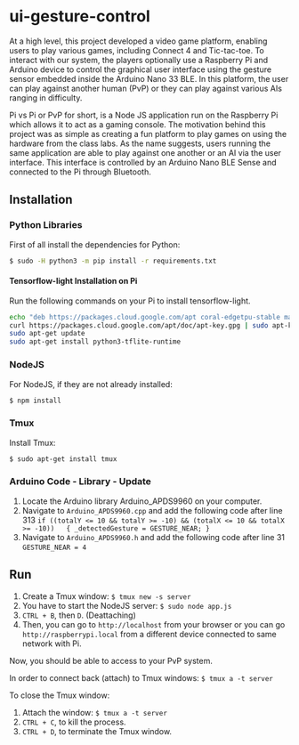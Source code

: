 # ui-gesture-control
At a high level, this project developed a video game platform, enabling users to play various games, including Connect 4 and Tic-tac-toe. To interact with our system, the players optionally use a Raspberry Pi and Arduino device to control the graphical user interface using the gesture sensor embedded inside the Arduino Nano 33 BLE. In this platform, the user can play against another human (PvP) or they can play against various AIs ranging in difficulty. 

Pi vs Pi or PvP for short, is a Node JS application run on the Raspberry Pi which allows it to act as a gaming console. The motivation behind this project was as simple as creating a fun platform to play games on using the hardware from the class labs. As the name suggests, users running the same application are able to play against one another or an AI via the user interface. This interface is controlled by an Arduino Nano BLE Sense and connected to the Pi through Bluetooth.

## Installation

### Python Libraries

First of all install the dependencies for Python:

```bash
$ sudo -H python3 -m pip install -r requirements.txt
```

#### Tensorflow-light Installation on Pi
Run the following commands on your Pi to install tensorflow-light.

```bash
echo "deb https://packages.cloud.google.com/apt coral-edgetpu-stable main" | sudo tee /etc/apt/sources.list.d/coral-edgetpu.list
curl https://packages.cloud.google.com/apt/doc/apt-key.gpg | sudo apt-key add -
sudo apt-get update
sudo apt-get install python3-tflite-runtime
```

### NodeJS

For NodeJS, if they are not already installed:

```bash
$ npm install
```

### Tmux

Install Tmux:

```bash
$ sudo apt-get install tmux
```

### Arduino Code - Library - Update
1. Locate the Arduino library Arduino_APDS9960 on your computer.
2. Navigate to `Arduino_APDS9960.cpp` and add the following code after line 313 `if ((totalY <= 10 && totalY >= -10) && (totalX <= 10 && totalX >= -10))   { _detectedGesture = GESTURE_NEAR; }`
3. Navigate to `Arduino_APDS9960.h` and add the following code after line 31 `GESTURE_NEAR = 4`

## Run

1. Create a Tmux window: `$ tmux new -s server`
2. You have to start the NodeJS server: `$ sudo node app.js`
3. `CTRL + B`, then `D`. (Deattaching)
4. Then, you can go to `http://localhost` from your browser or you can go `http://raspberrypi.local` from a different device connected to same network with Pi.

Now, you should be able to access to your PvP system.

In order to connect back (attach) to Tmux windows: `$ tmux a -t server`

To close the Tmux window:

1. Attach the window: `$ tmux a -t server`
2. `CTRL + C`, to kill the process.
3. `CTRL + D`, to terminate the Tmux window.
